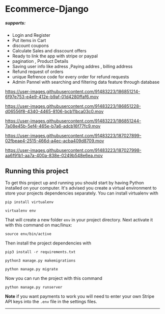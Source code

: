 # Ecommerce-Django
##### supports:
* Login and Register 
* Put items in Cart 
* discount coupons
* Calculate Sales and disscount offers 
* Ready to link the app with stripe or paypal 
* pagination , Product Details
* Saving user info like adress ,Paying addres , billing address 
* Refund request of orders 
* unique Refrence code for every order for refund requests
* Admin Pannel with searching and filtering data feature through database

https://user-images.githubusercontent.com/91483223/186851214-6f97e753-e4e9-412e-b9af-01d4280ffaf6.mov



https://user-images.githubusercontent.com/91483223/186851228-d06556f8-4340-4465-8106-bcb11bca03c0.mov



https://user-images.githubusercontent.com/91483223/186851244-7a08e45b-5ef4-465e-b7a6-adcb16f77fc9.mov



https://user-images.githubusercontent.com/91483223/187027899-02fbeae4-2515-466d-a4ec-acba409d8709.mov



https://user-images.githubusercontent.com/91483223/187027998-aa6f91b1-aa7a-400a-838e-0249b548e6ea.mov

## Running this project

To get this project up and running you should start by having Python installed on your computer. It's advised you create a virtual environment to store your projects dependencies separately. You can install virtualenv with

```
pip install virtualenv
```



```
virtualenv env
```

That will create a new folder `env` in your project directory. Next activate it with this command on mac/linux:

```
source env/bin/active
```

Then install the project dependencies with

```
pip3 install -r requirements.txt
```

```
python3 manage.py makemigrations
```

```
python manage.py migrate
```

Now you can run the project with this command

```
python manage.py runserver
```

**Note** if you want payments to work you will need to enter your own Stripe API keys into the `.env` file in the settings files.

---


